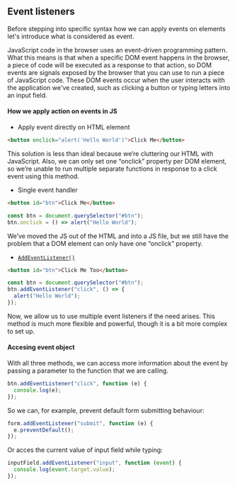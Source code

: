 ## Event listeners

Before stepping into specific syntax how we can apply events on elements let's introduce what is considered as event.

JavaScript code in the browser uses an event-driven programming pattern. What this means is that when a specific DOM event happens in the browser, a piece of code will be executed as a response to that action, so DOM events are signals exposed by the browser that you can use to run a piece of JavaScript code. These DOM events occur when the user interacts with the application we've created, such as clicking a button or typing letters into an input field.

#### How we apply action on events in JS

- Apply event directly on HTML element

```html
<button onclick="alert('Hello World')">Click Me</button>
```

This solution is less than ideal because we’re cluttering our HTML with JavaScript. Also, we can only set one “onclick” property per DOM element, so we’re unable to run multiple separate functions in response to a click event using this method.

- Single event handler

```html
<button id="btn">Click Me</button>
```

```javascript
const btn = document.querySelector("#btn");
btn.onclick = () => alert("Hello World");
```

We’ve moved the JS out of the HTML and into a JS file, but we still have the problem that a DOM element can only have one “onclick” property.

- [`AddEventListener()`](https://developer.mozilla.org/en-US/docs/Web/API/EventTarget/addEventListener)

```html
<button id="btn">Click Me Too</button>
```

```javascript
const btn = document.querySelector("#btn");
btn.addEventListener("click", () => {
  alert("Hello World");
});
```

Now, we allow us to use multiple event listeners if the need arises. This method is much more flexible and powerful, though it is a bit more complex to set up.

#### Accesing event object

With all three methods, we can access more information about the event by passing a parameter to the function that we are calling.

```javascript
btn.addEventListener("click", function (e) {
  console.log(e);
});
```

So we can, for example, prevent default form submitting behaviour:

```javascript
form.addEventListener("submit", function (e) {
  e.preventDefault();
});
```

Or acces the current value of input field while typing:

```javascript
inputField.addEventListener("input", function (event) {
  console.log(event.target.value);
});
```
